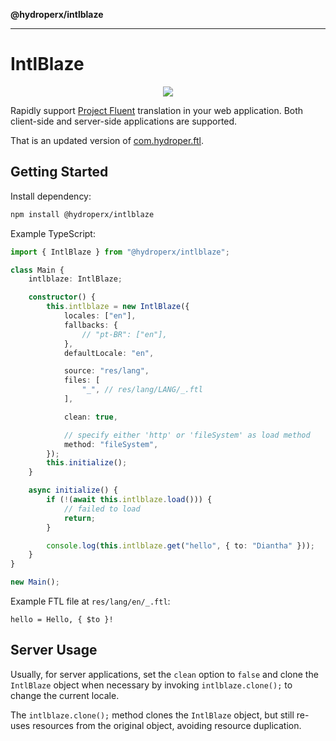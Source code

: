 **@hydroperx/intlblaze**

***

# IntlBlaze

<p align="center">
  <a href="_media/globals.md"><img src="https://img.shields.io/badge/TypeScript%20API%20Documentation-gray"></a>
</p>

Rapidly support [Project Fluent](https://projectfluent.org) translation in your web application. Both client-side and server-side applications are supported.

That is an updated version of [com.hydroper.ftl](https://www.npmjs.com/package/com.hydroper.ftl).

## Getting Started

Install dependency:

```sh
npm install @hydroperx/intlblaze
```

Example TypeScript:

```ts
import { IntlBlaze } from "@hydroperx/intlblaze";

class Main {
    intlblaze: IntlBlaze;

    constructor() {
        this.intlblaze = new IntlBlaze({
            locales: ["en"],
            fallbacks: {
                // "pt-BR": ["en"],
            },
            defaultLocale: "en",

            source: "res/lang",
            files: [
                "_", // res/lang/LANG/_.ftl
            ],

            clean: true,

            // specify either 'http' or 'fileSystem' as load method
            method: "fileSystem",
        });
        this.initialize();
    }

    async initialize() {
        if (!(await this.intlblaze.load())) {
            // failed to load
            return;
        }

        console.log(this.intlblaze.get("hello", { to: "Diantha" }));
    }
}

new Main();
```

Example FTL file at `res/lang/en/_.ftl`:

```
hello = Hello, { $to }!
```

## Server Usage

Usually, for server applications, set the `clean` option to `false` and clone the `IntlBlaze` object when necessary by invoking `intlblaze.clone();` to change the current locale.

The `intlblaze.clone();` method clones the `IntlBlaze` object, but still re-uses resources from the original object, avoiding resource duplication.
